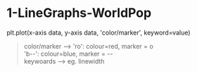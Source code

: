 # 1-LineGraphs-WorldPop

plt.plot(x-axis data, y-axis data, 'color/marker', keyword=value)  
  > color/marker --> 'ro':  colour=red,  marker = o  
  >                  'b--': colour=blue, marker = --  
  > keywoards    --> eg. linewidth  
